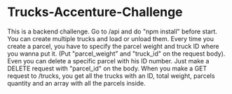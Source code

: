 # Trucks-Accenture-Challenge

This is a backend challenge. Go to /api and do "npm install" before start. 
You can create multiple trucks and load or unload them. 
Every time you create a parcel, you have to specify the parcel weight and truck ID where you wanna put it. (Put "parcel_weight" and "truck_id" on the request body).
Even you can delete a specific parcel with his ID number. Just make a DELETE request with "parcel_id" on the body.
When you make a GET request to /trucks, you get all the trucks with an ID, total weight, parcels quantity and an array with all the parcels inside.
